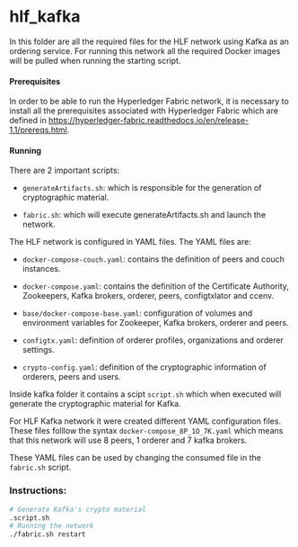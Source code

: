 # hlf_kafka
In this folder are all the required files for the HLF network using Kafka as an ordering service. For running this network all the required Docker images will be pulled when running the starting script.

#### Prerequisites
In order to be able to run the Hyperledger Fabric network, it is necessary to install all the prerequisites associated with Hyperledger Fabric which are defined in https://hyperledger-fabric.readthedocs.io/en/release-1.1/prereqs.html.

#### Running

There are 2 important scripts:
- `generateArtifacts.sh`: which is responsible for the generation of cryptographic material.

- `fabric.sh`: which will execute generateArtifacts.sh and launch the network.

The HLF network is configured in YAML files. The YAML files are:

- `docker-compose-couch.yaml`: contains the definition of peers and couch instances.

- `docker-compose.yaml`: contains the definition of the Certificate Authority, Zookeepers, Kafka brokers, orderer, peers, configtxlator and ccenv.

- `base/docker-compose-base.yaml`: configuration of volumes and environment variables for Zookeeper, Kafka brokers, orderer and peers.

- `configtx.yaml`: definition of orderer profiles, organizations and orderer settings. 

- `crypto-config.yaml`: definition of the cryptographic information of orderers, peers and users.


Inside kafka folder it contains a scipt `script.sh` which when executed will generate the cryptographic material for Kafka.

For HLF Kafka network it were created different YAML configuration files. These files folllow the syntax `docker-compose_8P_1O_7K.yaml` which means that this network will use 8 peers, 1 orderer and 7 kafka brokers.

These YAML files can be used by changing the consumed file in the `fabric.sh` script. 


### Instructions:
```sh
# Generate Kafka's crypto material
.script.sh
# Running the network
./fabric.sh restart
```